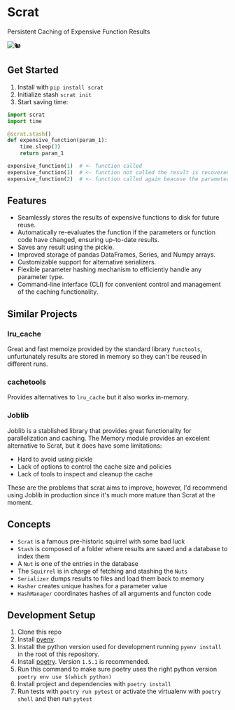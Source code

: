 # Scrat

Persistent Caching of Expensive Function Results

![🐿️](docs/imgs/scrat.png)

## Get Started

1. Install with `pip install scrat`
2. Initialize stash `scrat init`
3. Start saving time:
``` python
import scrat
import time

@scrat.stash()
def expensive_function(param_1):
    time.sleep(3)
    return param_1

expensive_function(1)  # <- function called
expensive_function(1)  # <- function not called the result is recovered from stash
expensive_function(2)  # <- function called again beacuse the parameters changed
```

## Features

- Seamlessly stores the results of expensive functions to disk for future reuse.
- Automatically re-evaluates the function if the parameters or function code have changed, ensuring up-to-date results.
- Saves any result using the pickle.
- Improved storage of pandas DataFrames, Series, and Numpy arrays.
- Customizable support for alternative serializers.
- Flexible parameter hashing mechanism to efficiently handle any parameter type.
- Command-line interface (CLI) for convenient control and management of the caching functionality.


## Similar Projects

### lru_cache
Great and fast memoize provided by the standard library `functools`, unfurtunately results are stored in memory so they can't be reused in different runs.

### cachetools
Provides alternatives to `lru_cache` but it also works in-memory.

### Joblib

Joblib is a stablished library that provides great functionality for parallelization and caching. The Memory module provides an excelent alternative to Scrat, but it does have some limitations:
- Hard to avoid using pickle
- Lack of options to control the cache size and policies
- Lack of tools to inspect and cleanup the cache

These are the problems that scrat aims to improve, however, I'd recommend using Joblib in production since it's much more mature than Scrat at the moment.

## Concepts
- `Scrat` is a famous pre-historic squirrel with some bad luck
- `Stash` is composed of a folder where results are saved and a database to index them
- A `Nut` is one of the entries in the database
- The `Squirrel` is in charge of fetching and stashing the `Nuts`
- `Serializer` dumps results to files and load them back to memory
- `Hasher` creates unique hashes for a parameter value
- `HashManager` coordinates hashes of all arguments and functon code

## Development Setup

1. Clone this repo
2. Install [pyenv](https://github.com/pyenv/pyenv#installation).
3. Install the python version used for development running `pyenv install` in the root of this repository.
4. Install [poetry](https://python-poetry.org/docs/#installation). Version `1.5.1` is recommended.
5. Run this command to make sure poetry uses the right python version `poetry env use $(which python)`
6. Install project and dependencies with `poetry install`
7. Run tests with `poetry run pytest` or activate the virtualenv with `poetry shell` and then run `pytest`
